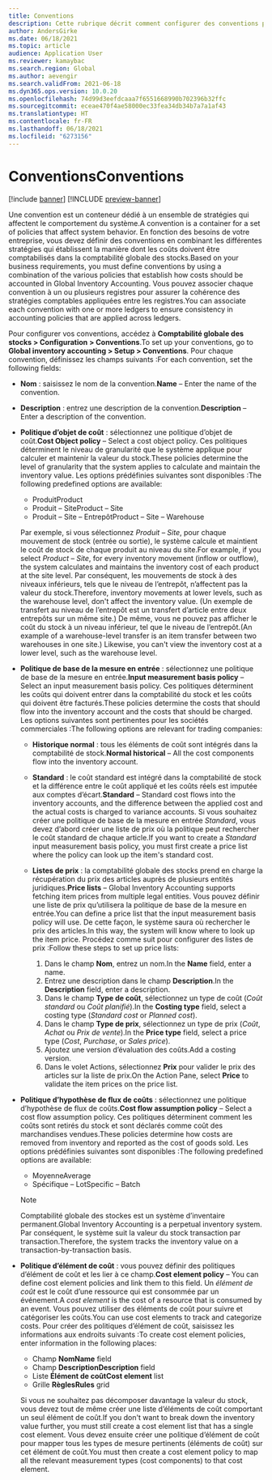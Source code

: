 ```yaml
---
title: Conventions
description: Cette rubrique décrit comment configurer des conventions pour établir la manière dont les coûts doivent être comptabilisés dans la comptabilité globale des stocks.
author: AndersGirke
ms.date: 06/18/2021
ms.topic: article
audience: Application User
ms.reviewer: kamaybac
ms.search.region: Global
ms.author: aevengir
ms.search.validFrom: 2021-06-18
ms.dyn365.ops.version: 10.0.20
ms.openlocfilehash: 74d99d3eefdcaaa7f6551668990b702396b32ffc
ms.sourcegitcommit: eceae470f4ae58000ec33fea34db34b7a7a1af43
ms.translationtype: HT
ms.contentlocale: fr-FR
ms.lasthandoff: 06/18/2021
ms.locfileid: "6273156"
---
```

# <a name="conventions"></a><span data-ttu-id="45cd9-103">Conventions</span><span class="sxs-lookup"><span data-stu-id="45cd9-103">Conventions</span></span>

[!include [banner](../includes/banner.md)]
[!INCLUDE [preview-banner](../includes/preview-banner.md)]

<span data-ttu-id="45cd9-104">Une convention est un conteneur dédié à un ensemble de stratégies qui affectent le comportement du système.</span><span class="sxs-lookup"><span data-stu-id="45cd9-104">A convention is a container for a set of policies that affect system behavior.</span></span> <span data-ttu-id="45cd9-105">En fonction des besoins de votre entreprise, vous devez définir des conventions en combinant les différentes stratégies qui établissent la manière dont les coûts doivent être comptabilisés dans la comptabilité globale des stocks.</span><span class="sxs-lookup"><span data-stu-id="45cd9-105">Based on your business requirements, you must define conventions by using a combination of the various policies that establish how costs should be accounted in Global Inventory Accounting.</span></span> <span data-ttu-id="45cd9-106">Vous pouvez associer chaque convention à un ou plusieurs registres pour assurer la cohérence des stratégies comptables appliquées entre les registres.</span><span class="sxs-lookup"><span data-stu-id="45cd9-106">You can associate each convention with one or more ledgers to ensure consistency in accounting policies that are applied across ledgers.</span></span>

<span data-ttu-id="45cd9-107">Pour configurer vos conventions, accédez à **Comptabilité globale des stocks \> Configuration \> Conventions**.</span><span class="sxs-lookup"><span data-stu-id="45cd9-107">To set up your conventions, go to **Global inventory accounting \> Setup \> Conventions**.</span></span> <span data-ttu-id="45cd9-108">Pour chaque convention, définissez les champs suivants :</span><span class="sxs-lookup"><span data-stu-id="45cd9-108">For each convention, set the following fields:</span></span>

- <span data-ttu-id="45cd9-109">**Nom** : saisissez le nom de la convention.</span><span class="sxs-lookup"><span data-stu-id="45cd9-109">**Name** – Enter the name of the convention.</span></span>
- <span data-ttu-id="45cd9-110">**Description** : entrez une description de la convention.</span><span class="sxs-lookup"><span data-stu-id="45cd9-110">**Description** – Enter a description of the convention.</span></span>
- <span data-ttu-id="45cd9-111">**Politique d’objet de coût** : sélectionnez une politique d’objet de coût.</span><span class="sxs-lookup"><span data-stu-id="45cd9-111">**Cost Object policy** – Select a cost object policy.</span></span> <span data-ttu-id="45cd9-112">Ces politiques déterminent le niveau de granularité que le système applique pour calculer et maintenir la valeur du stock.</span><span class="sxs-lookup"><span data-stu-id="45cd9-112">These policies determine the level of granularity that the system applies to calculate and maintain the inventory value.</span></span> <span data-ttu-id="45cd9-113">Les options prédéfinies suivantes sont disponibles :</span><span class="sxs-lookup"><span data-stu-id="45cd9-113">The following predefined options are available:</span></span>

    - <span data-ttu-id="45cd9-114">Produit</span><span class="sxs-lookup"><span data-stu-id="45cd9-114">Product</span></span>
    - <span data-ttu-id="45cd9-115">Produit – Site</span><span class="sxs-lookup"><span data-stu-id="45cd9-115">Product – Site</span></span>
    - <span data-ttu-id="45cd9-116">Produit – Site – Entrepôt</span><span class="sxs-lookup"><span data-stu-id="45cd9-116">Product – Site – Warehouse</span></span>

    <span data-ttu-id="45cd9-117">Par exemple, si vous sélectionnez *Produit – Site*, pour chaque mouvement de stock (entrée ou sortie), le système calcule et maintient le coût de stock de chaque produit au niveau du site.</span><span class="sxs-lookup"><span data-stu-id="45cd9-117">For example, if you select *Product – Site*, for every inventory movement (inflow or outflow), the system calculates and maintains the inventory cost of each product at the site level.</span></span> <span data-ttu-id="45cd9-118">Par conséquent, les mouvements de stock à des niveaux inférieurs, tels que le niveau de l’entrepôt, n’affectent pas la valeur du stock.</span><span class="sxs-lookup"><span data-stu-id="45cd9-118">Therefore, inventory movements at lower levels, such as the warehouse level, don't affect the inventory value.</span></span> <span data-ttu-id="45cd9-119">(Un exemple de transfert au niveau de l’entrepôt est un transfert d’article entre deux entrepôts sur un même site.) De même, vous ne pouvez pas afficher le coût du stock à un niveau inférieur, tel que le niveau de l’entrepôt.</span><span class="sxs-lookup"><span data-stu-id="45cd9-119">(An example of a warehouse-level transfer is an item transfer between two warehouses in one site.) Likewise, you can't view the inventory cost at a lower level, such as the warehouse level.</span></span>

- <span data-ttu-id="45cd9-120">**Politique de base de la mesure en entrée** : sélectionnez une politique de base de la mesure en entrée.</span><span class="sxs-lookup"><span data-stu-id="45cd9-120">**Input measurement basis policy** – Select an input measurement basis policy.</span></span> <span data-ttu-id="45cd9-121">Ces politiques déterminent les coûts qui doivent entrer dans la comptabilité du stock et les coûts qui doivent être facturés.</span><span class="sxs-lookup"><span data-stu-id="45cd9-121">These policies determine the costs that should flow into the inventory account and the costs that should be charged.</span></span> <span data-ttu-id="45cd9-122">Les options suivantes sont pertinentes pour les sociétés commerciales :</span><span class="sxs-lookup"><span data-stu-id="45cd9-122">The following options are relevant for trading companies:</span></span>

    - <span data-ttu-id="45cd9-123">**Historique normal** : tous les éléments de coût sont intégrés dans la comptabilité de stock.</span><span class="sxs-lookup"><span data-stu-id="45cd9-123">**Normal historical** – All the cost components flow into the inventory account.</span></span>
    - <span data-ttu-id="45cd9-124">**Standard** : le coût standard est intégré dans la comptabilité de stock et la différence entre le coût appliqué et les coûts réels est imputée aux comptes d’écart.</span><span class="sxs-lookup"><span data-stu-id="45cd9-124">**Standard** – Standard cost flows into the inventory accounts, and the difference between the applied cost and the actual costs is charged to variance accounts.</span></span> <span data-ttu-id="45cd9-125">Si vous souhaitez créer une politique de base de la mesure en entrée *Standard*, vous devez d’abord créer une liste de prix où la politique peut rechercher le coût standard de chaque article.</span><span class="sxs-lookup"><span data-stu-id="45cd9-125">If you want to create a *Standard* input measurement basis policy, you must first create a price list where the policy can look up the item's standard cost.</span></span>
    - <span data-ttu-id="45cd9-126">**Listes de prix** : la comptabilité globale des stocks prend en charge la récupération du prix des articles auprès de plusieurs entités juridiques.</span><span class="sxs-lookup"><span data-stu-id="45cd9-126">**Price lists** – Global Inventory Accounting supports fetching item prices from multiple legal entities.</span></span> <span data-ttu-id="45cd9-127">Vous pouvez définir une liste de prix qu’utilisera la politique de base de la mesure en entrée.</span><span class="sxs-lookup"><span data-stu-id="45cd9-127">You can define a price list that the input measurement basis policy will use.</span></span> <span data-ttu-id="45cd9-128">De cette façon, le système saura où rechercher le prix des articles.</span><span class="sxs-lookup"><span data-stu-id="45cd9-128">In this way, the system will know where to look up the item price.</span></span> <span data-ttu-id="45cd9-129">Procédez comme suit pour configurer des listes de prix :</span><span class="sxs-lookup"><span data-stu-id="45cd9-129">Follow these steps to set up price lists:</span></span>

        1. <span data-ttu-id="45cd9-130">Dans le champ **Nom**, entrez un nom.</span><span class="sxs-lookup"><span data-stu-id="45cd9-130">In the **Name** field, enter a name.</span></span>
        1. <span data-ttu-id="45cd9-131">Entrez une description dans le champ **Description**.</span><span class="sxs-lookup"><span data-stu-id="45cd9-131">In the **Description** field, enter a description.</span></span>
        1. <span data-ttu-id="45cd9-132">Dans le champ **Type de coût**, sélectionnez un type de coût (*Coût standard* ou *Coût planifié*).</span><span class="sxs-lookup"><span data-stu-id="45cd9-132">In the **Costing type** field, select a costing type (*Standard cost* or *Planned cost*).</span></span>
        1. <span data-ttu-id="45cd9-133">Dans le champ **Type de prix**, sélectionnez un type de prix (*Coût*, *Achat* ou *Prix de vente*).</span><span class="sxs-lookup"><span data-stu-id="45cd9-133">In the **Price type** field, select a price type (*Cost*, *Purchase*, or *Sales price*).</span></span>
        1. <span data-ttu-id="45cd9-134">Ajoutez une version d’évaluation des coûts.</span><span class="sxs-lookup"><span data-stu-id="45cd9-134">Add a costing version.</span></span>
        1. <span data-ttu-id="45cd9-135">Dans le volet Actions, sélectionnez **Prix** pour valider le prix des articles sur la liste de prix.</span><span class="sxs-lookup"><span data-stu-id="45cd9-135">On the Action Pane, select **Price** to validate the item prices on the price list.</span></span>

- <span data-ttu-id="45cd9-136">**Politique d’hypothèse de flux de coûts** : sélectionnez une politique d’hypothèse de flux de coûts.</span><span class="sxs-lookup"><span data-stu-id="45cd9-136">**Cost flow assumption policy** – Select a cost flow assumption policy.</span></span> <span data-ttu-id="45cd9-137">Ces politiques déterminent comment les coûts sont retirés du stock et sont déclarés comme coût des marchandises vendues.</span><span class="sxs-lookup"><span data-stu-id="45cd9-137">These policies determine how costs are removed from inventory and reported as the cost of goods sold.</span></span> <span data-ttu-id="45cd9-138">Les options prédéfinies suivantes sont disponibles :</span><span class="sxs-lookup"><span data-stu-id="45cd9-138">The following predefined options are available:</span></span>

    - <span data-ttu-id="45cd9-139">Moyenne</span><span class="sxs-lookup"><span data-stu-id="45cd9-139">Average</span></span>
    - <span data-ttu-id="45cd9-140">Spécifique – Lot</span><span class="sxs-lookup"><span data-stu-id="45cd9-140">Specific – Batch</span></span>

    > [!NOTE]
    > <span data-ttu-id="45cd9-141">Comptabilité globale des stockes est un système d’inventaire permanent.</span><span class="sxs-lookup"><span data-stu-id="45cd9-141">Global Inventory Accounting is a perpetual inventory system.</span></span> <span data-ttu-id="45cd9-142">Par conséquent, le système suit la valeur du stock transaction par transaction.</span><span class="sxs-lookup"><span data-stu-id="45cd9-142">Therefore, the system tracks the inventory value on a transaction-by-transaction basis.</span></span>

- <span data-ttu-id="45cd9-143">**Politique d’élément de coût** : vous pouvez définir des politiques d’élément de coût et les lier à ce champ.</span><span class="sxs-lookup"><span data-stu-id="45cd9-143">**Cost element policy** – You can define cost element policies and link them to this field.</span></span> <span data-ttu-id="45cd9-144">Un *élément de coût* est le coût d’une ressource qui est consommée par un événement.</span><span class="sxs-lookup"><span data-stu-id="45cd9-144">A *cost element* is the cost of a resource that is consumed by an event.</span></span> <span data-ttu-id="45cd9-145">Vous pouvez utiliser des éléments de coût pour suivre et catégoriser les coûts.</span><span class="sxs-lookup"><span data-stu-id="45cd9-145">You can use cost elements to track and categorize costs.</span></span> <span data-ttu-id="45cd9-146">Pour créer des politiques d’élément de coût, saisissez les informations aux endroits suivants :</span><span class="sxs-lookup"><span data-stu-id="45cd9-146">To create cost element policies, enter information in the following places:</span></span>

    - <span data-ttu-id="45cd9-147">Champ **Nom**</span><span class="sxs-lookup"><span data-stu-id="45cd9-147">**Name** field</span></span>
    - <span data-ttu-id="45cd9-148">Champ **Description**</span><span class="sxs-lookup"><span data-stu-id="45cd9-148">**Description** field</span></span>
    - <span data-ttu-id="45cd9-149">Liste **Élément de coût**</span><span class="sxs-lookup"><span data-stu-id="45cd9-149">**Cost element** list</span></span>
    - <span data-ttu-id="45cd9-150">Grille **Règles**</span><span class="sxs-lookup"><span data-stu-id="45cd9-150">**Rules** grid</span></span>

    <span data-ttu-id="45cd9-151">Si vous ne souhaitez pas décomposer davantage la valeur du stock, vous devez tout de même créer une liste d’éléments de coût comportant un seul élément de coût.</span><span class="sxs-lookup"><span data-stu-id="45cd9-151">If you don't want to break down the inventory value further, you must still create a cost element list that has a single cost element.</span></span> <span data-ttu-id="45cd9-152">Vous devez ensuite créer une politique d’élément de coût pour mapper tous les types de mesure pertinents (éléments de coût) sur cet élément de coût.</span><span class="sxs-lookup"><span data-stu-id="45cd9-152">You must then create a cost element policy to map all the relevant measurement types (cost components) to that cost element.</span></span>
